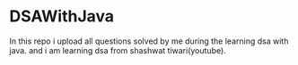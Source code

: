 # DSAWithJava

In this repo i upload all questions solved by me during the learning dsa with java.
and i am learning dsa from shashwat tiwari(youtube).
